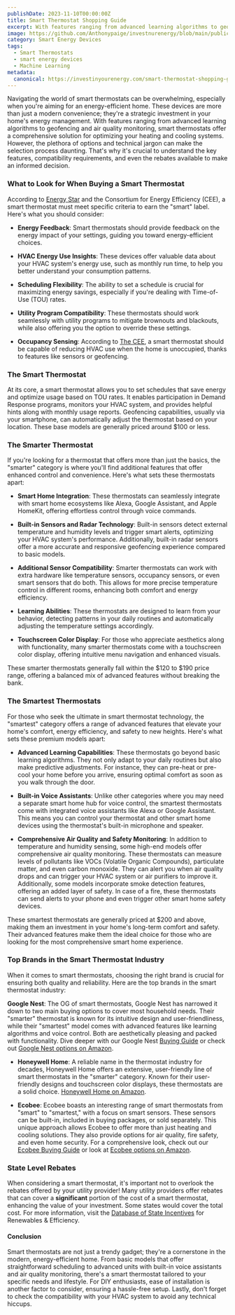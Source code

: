 ```yaml
---
publishDate: 2023-11-10T00:00:00Z
title: Smart Thermostat Shopping Guide
excerpt: With features ranging from advanced learning algorithms to geofencing and air quality monitoring, smart thermostats offer a comprehensive solution for optimizing your heating and cooling systems.
image: https://github.com/Anthonypaige/investnurenergy/blob/main/public/images/cover-art/THRM-1-cover-art.png?raw=true
category: Smart Energy Devices
tags:
  - Smart Thermostats
  - smart energy devices
  - Machine Learning
metadata:
  canonical: https://investinyourenergy.com/smart-thermostat-shopping-guide-what-you-need-to-know
---
```


Navigating the world of smart thermostats can be overwhelming, especially when you're aiming for an energy-efficient home. These devices are more than just a modern convenience; they're a strategic investment in your home's energy management. With features ranging from advanced learning algorithms to geofencing and air quality monitoring, smart thermostats offer a comprehensive solution for optimizing your heating and cooling systems. However, the plethora of options and technical jargon can make the selection process daunting. That's why it's crucial to understand the key features, compatibility requirements, and even the rebates available to make an informed decision.

### **What to Look for When Buying a Smart Thermostat**

According to [Energy Star](https://www.energystar.gov/products/heating_cooling/smart_thermostats/key_product_criteria) and the Consortium for Energy Efficiency (CEE), a smart thermostat must meet specific criteria to earn the "smart" label. Here's what you should consider:

- **Energy Feedback**: Smart thermostats should provide feedback on the energy impact of your settings, guiding you toward energy-efficient choices.

- **HVAC Energy Use Insights**: These devices offer valuable data about your HVAC system's energy use, such as monthly run time, to help you better understand your consumption patterns.

- **Scheduling Flexibility**: The ability to set a schedule is crucial for maximizing energy savings, especially if you're dealing with Time-of-Use (TOU) rates.

- **Utility Program Compatibility**: These thermostats should work seamlessly with utility programs to mitigate brownouts and blackouts, while also offering you the option to override these settings.

- **Occupancy Sensing**: According to [The CEE](https://library.cee1.org/system/files/library/14493/CEE_ResHVAC_ThermostatSpecs_15Jan2021.pdf), a smart thermostat should be capable of reducing HVAC use when the home is unoccupied, thanks to features like sensors or geofencing.

### **The Smart Thermostat**

At its core, a smart thermostat allows you to set schedules that save energy and optimize usage based on TOU rates. It enables participation in Demand Response programs, monitors your HVAC system, and provides helpful hints along with monthly usage reports. Geofencing capabilities, usually via your smartphone, can automatically adjust the thermostat based on your location. These base models are generally priced around $100 or less.

### **The Smarter Thermostat**

If you're looking for a thermostat that offers more than just the basics, the "smarter" category is where you'll find additional features that offer enhanced control and convenience. Here's what sets these thermostats apart:

- **Smart Home Integration**: These thermostats can seamlessly integrate with smart home ecosystems like Alexa, Google Assistant, and Apple HomeKit, offering effortless control through voice commands.

- **Built-in Sensors and Radar Technology**: Built-in sensors detect external temperature and humidity levels and trigger smart alerts, optimizing your HVAC system's performance. Additionally, built-in radar sensors offer a more accurate and responsive geofencing experience compared to basic models.

- **Additional Sensor Compatibility**: Smarter thermostats can work with extra hardware like temperature sensors, occupancy sensors, or even smart sensors that do both. This allows for more precise temperature control in different rooms, enhancing both comfort and energy efficiency.

- **Learning Abilities**: These thermostats are designed to learn from your behavior, detecting patterns in your daily routines and automatically adjusting the temperature settings accordingly.

- **Touchscreen Color Display**: For those who appreciate aesthetics along with functionality, many smarter thermostats come with a touchscreen color display, offering intuitive menu navigation and enhanced visuals.

These smarter thermostats generally fall within the $120 to $190 price range, offering a balanced mix of advanced features without breaking the bank.

### **The Smartest Thermostats**

For those who seek the ultimate in smart thermostat technology, the "smartest" category offers a range of advanced features that elevate your home's comfort, energy efficiency, and safety to new heights. Here's what sets these premium models apart:

- **Advanced Learning Capabilities**: These thermostats go beyond basic learning algorithms. They not only adapt to your daily routines but also make predictive adjustments. For instance, they can pre-heat or pre-cool your home before you arrive, ensuring optimal comfort as soon as you walk through the door.

- **Built-in Voice Assistants**: Unlike other categories where you may need a separate smart home hub for voice control, the smartest thermostats come with integrated voice assistants like Alexa or Google Assistant. This means you can control your thermostat and other smart home devices using the thermostat's built-in microphone and speaker.

- **Comprehensive Air Quality and Safety Monitoring**: In addition to temperature and humidity sensing, some high-end models offer comprehensive air quality monitoring. These thermostats can measure levels of pollutants like VOCs (Volatile Organic Compounds), particulate matter, and even carbon monoxide. They can alert you when air quality drops and can trigger your HVAC system or air purifiers to improve it. Additionally, some models incorporate smoke detection features, offering an added layer of safety. In case of a fire, these thermostats can send alerts to your phone and even trigger other smart home safety devices.

These smartest thermostats are generally priced at $200 and above, making them an investment in your home's long-term comfort and safety. Their advanced features make them the ideal choice for those who are looking for the most comprehensive smart home experience.

### **Top Brands in the Smart Thermostat Industry**

When it comes to smart thermostats, choosing the right brand is crucial for ensuring both quality and reliability. Here are the top brands in the smart thermostat industry:

**Google Nest**: The OG of smart thermostats, Google Nest has narrowed it down to two main buying options to cover most household needs. Their "smarter" thermostat is known for its intuitive design and user-friendliness, while their "smartest" model comes with advanced features like learning algorithms and voice control. Both are aesthetically pleasing and packed with functionality. Dive deeper with our Google Nest [Buying Guide](your-comprehensive-google-nest-buying-guide) or check out [Google Nest options on Amazon](https://amzn.to/49zAqdm).

- **Honeywell Home**: A reliable name in the thermostat industry for decades, Honeywell Home offers an extensive, user-friendly line of smart thermostats in the "smarter" category. Known for their user-friendly designs and touchscreen color displays, these thermostats are a solid choice. [Honeywell Home on Amazon](https://amzn.to/46ahxuC).

- **Ecobee**: Ecobee boasts an interesting range of smart thermostats from "smart" to "smartest," with a focus on smart sensors. These sensors can be built-in, included in buying packages, or sold separately. This unique approach allows Ecobee to offer more than just heating and cooling solutions. They also provide options for air quality, fire safety, and even home security. For a comprehensive look, check out our [Ecobee Buying Guide](ecobee-smart-thermostats-buying-guide) or look at [Ecobee options on Amazon](https://amzn.to/3syowzF).

### **State Level Rebates**

When considering a smart thermostat, it's important not to overlook the rebates offered by your utility provider! Many utility providers offer rebates that can cover a **significant** portion of the cost of a smart thermostat, enhancing the value of your investment. Some states would cover the total cost. For more information, visit the [Database of State Incentives](https://www.dsireusa.org/) for Renewables & Efficiency.

#### **Conclusion**

Smart thermostats are not just a trendy gadget; they're a cornerstone in the modern, energy-efficient home. From basic models that offer straightforward scheduling to advanced units with built-in voice assistants and air quality monitoring, there's a smart thermostat tailored to your specific needs and lifestyle. For DIY enthusiasts, ease of installation is another factor to consider, ensuring a hassle-free setup. Lastly, don't forget to check the compatibility with your HVAC system to avoid any technical hiccups.
